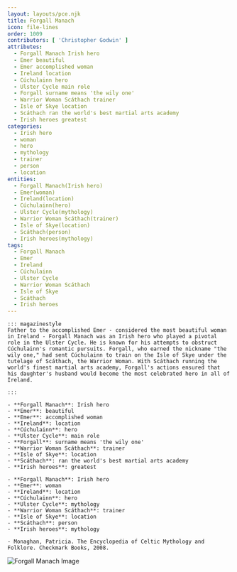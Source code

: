 ```yaml
---
layout: layouts/pce.njk
title: Forgall Manach
icon: file-lines
order: 1009
contributors: [ 'Christopher Godwin' ]
attributes:
  - Forgall Manach Irish hero
  - Emer beautiful
  - Emer accomplished woman
  - Ireland location
  - Cúchulainn hero
  - Ulster Cycle main role
  - Forgall surname means 'the wily one'
  - Warrior Woman Scáthach trainer
  - Isle of Skye location
  - Scáthach ran the world's best martial arts academy
  - Irish heroes greatest
categories:
  - Irish hero
  - woman
  - hero
  - mythology
  - trainer
  - person
  - location
entities:
  - Forgall Manach(Irish hero)
  - Emer(woman)
  - Ireland(location)
  - Cúchulainn(hero)
  - Ulster Cycle(mythology)
  - Warrior Woman Scáthach(trainer)
  - Isle of Skye(location)
  - Scáthach(person)
  - Irish heroes(mythology)
tags:
  - Forgall Manach
  - Emer
  - Ireland
  - Cúchulainn
  - Ulster Cycle
  - Warrior Woman Scáthach
  - Isle of Skye
  - Scáthach
  - Irish heroes
---
```

``` tab [group1:Info]
::: magazinestyle
Father to the accomplished Emer - considered the most beautiful woman in Ireland - Forgall Manach was an Irish hero who played a pivotal role in the Ulster Cycle. He is known for his attempts to obstruct Cúchulainn's romantic pursuits. Forgall, who earned the nickname "the wily one," had sent Cúchulainn to train on the Isle of Skye under the tutelage of Scáthach, the Warrior Woman. With Scáthach running the world's finest martial arts academy, Forgall's actions ensured that his daughter's husband would become the most celebrated hero in all of Ireland.

:::
```
``` tab [group1:Attributes]
- **Forgall Manach**: Irish hero
- **Emer**: beautiful
- **Emer**: accomplished woman
- **Ireland**: location
- **Cúchulainn**: hero
- **Ulster Cycle**: main role
- **Forgall**: surname means 'the wily one'
- **Warrior Woman Scáthach**: trainer
- **Isle of Skye**: location
- **Scáthach**: ran the world's best martial arts academy
- **Irish heroes**: greatest
```
``` tab [group1:Entities]
- **Forgall Manach**: Irish hero
- **Emer**: woman
- **Ireland**: location
- **Cúchulainn**: hero
- **Ulster Cycle**: mythology
- **Warrior Woman Scáthach**: trainer
- **Isle of Skye**: location
- **Scáthach**: person
- **Irish heroes**: mythology
```
``` tab [group1:Sources]
- Monaghan, Patricia. The Encyclopedia of Celtic Mythology and Folklore. Checkmark Books, 2008.
```
![Forgall Manach Image](https://upload.wikimedia.org/wikipedia/commons/8/88/Cuchulainn_rebuked_by_Emer_Millar.jpg)
